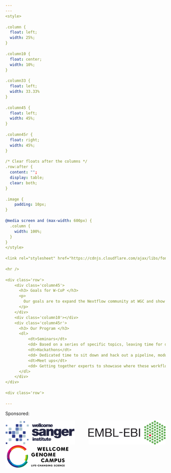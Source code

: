 ```yaml
---
---
<style>

.column {
  float: left;
  width: 25%;
}

.column10 {
  float: center;
  width: 10%;
}

.column33 {
  float: left;
  width: 33.33%
}

.column45 {
  float: left;
  width: 45%;
}

.column45r {
  float: right;
  width: 45%;
}

/* Clear floats after the columns */
.row:after {
  content: "";
  display: table;
  clear: both;
}

.image {
    padding: 10px;
}

@media screen and (max-width: 600px) {
  .column {
    width: 100%;
  }
}
</style>

<link rel="stylesheet" href="https://cdnjs.cloudflare.com/ajax/libs/font-awesome/4.7.0/css/font-awesome.min.css">

<hr />

<div class='row'>
    <div class='column45'>
      <h3> Goals for W-CoP </h3>
      <p> 
        Our goals are to expand the Nextflow community at WGC and show how to move workflows over to this powerful language.
      </p>
    </div>
    <div class='column10'></div>
    <div class='column45r'>
      <h3> Our Program </h3>
      <dl>
          <dt>Seminars</dt>
          <dd> Based on a series of specific topics, leaving time for discussions.</dd>
          <dt>Hackathons</dt>
          <dd> Dedicated time to sit down and hack out a pipeline, module, simple task or complete a community challenge.</dd>
          <dt>Meet ups</dt>
          <dd> Getting together experts to showcase where these workflows can go! So far they're used anywhere from DNA pipelines to Radio Astronomy!</dd>
      </dl>
    </div>
</div>

<div class='row'>

---
```

<p>Sponsored:</p>
<div class="row">
  <div class="column33">
    <a href="https://www.ebi.ac.uk/"><img src="logos/colour/Ebi_official_logo.png" alt="EMBL-EBI logo" height=75em class="image" align='right'/></a>
  </div>
  <div class="column33">
    <a href="https://www.sanger.ac.uk/"><img src="logos/colour/Wellcome_Sanger_Institute_Logo_Landscape_Digital_RGB_Full_Colour.svg" alt="Wellcome Sanger Logo" height=75em class="image" align='left'/></a>
  </div>
  <div class="column33">
    <a href="https://www.wellcomegenomecampus.org/"><img src="logos/colour/WGC_Logo_Landscape_Strapline.png" alt="Wellcome Genome Campus Logo" height=75em class="image" align='center'/></a>
  </div>
</div>